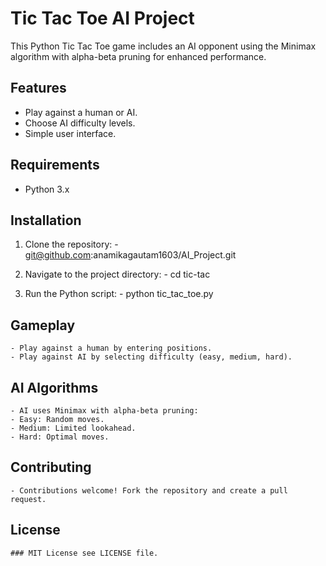 # Tic Tac Toe AI Project

This Python Tic Tac Toe game includes an AI opponent using the Minimax algorithm with alpha-beta pruning for enhanced performance.

## Features
   - Play against a human or AI.
   - Choose AI difficulty levels.
   - Simple user interface.

## Requirements
   - Python 3.x

## Installation

   1. Clone the repository:
    - git@github.com:anamikagautam1603/AI_Project.git

   2. Navigate to the project directory:
    - cd tic-tac

   3. Run the Python script:
    - python tic_tac_toe.py

## Gameplay
    - Play against a human by entering positions.
    - Play against AI by selecting difficulty (easy, medium, hard).

## AI Algorithms
    - AI uses Minimax with alpha-beta pruning:
    - Easy: Random moves.
    - Medium: Limited lookahead.
    - Hard: Optimal moves.

## Contributing
    - Contributions welcome! Fork the repository and create a pull request.

## License
    ### MIT License see LICENSE file.
